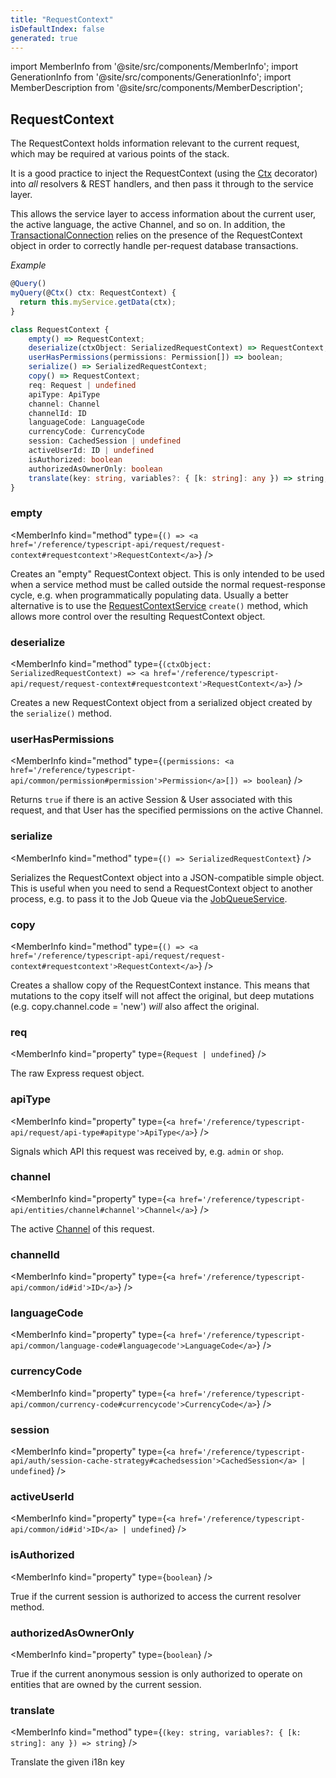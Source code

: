 ```yaml
---
title: "RequestContext"
isDefaultIndex: false
generated: true
---
```

<!-- This file was generated from the Vendure source. Do not modify. Instead, re-run the "docs:build" script -->
import MemberInfo from '@site/src/components/MemberInfo';
import GenerationInfo from '@site/src/components/GenerationInfo';
import MemberDescription from '@site/src/components/MemberDescription';


## RequestContext

<GenerationInfo sourceFile="packages/core/src/api/common/request-context.ts" sourceLine="44" packageName="@vendure/core" />

The RequestContext holds information relevant to the current request, which may be
required at various points of the stack.

It is a good practice to inject the RequestContext (using the <a href='/reference/typescript-api/request/ctx-decorator#ctx'>Ctx</a> decorator) into
_all_ resolvers & REST handlers, and then pass it through to the service layer.

This allows the service layer to access information about the current user, the active language,
the active Channel, and so on. In addition, the <a href='/reference/typescript-api/data-access/transactional-connection#transactionalconnection'>TransactionalConnection</a> relies on the
presence of the RequestContext object in order to correctly handle per-request database transactions.

*Example*

```ts
@Query()
myQuery(@Ctx() ctx: RequestContext) {
  return this.myService.getData(ctx);
}
```

```ts title="Signature"
class RequestContext {
    empty() => RequestContext;
    deserialize(ctxObject: SerializedRequestContext) => RequestContext;
    userHasPermissions(permissions: Permission[]) => boolean;
    serialize() => SerializedRequestContext;
    copy() => RequestContext;
    req: Request | undefined
    apiType: ApiType
    channel: Channel
    channelId: ID
    languageCode: LanguageCode
    currencyCode: CurrencyCode
    session: CachedSession | undefined
    activeUserId: ID | undefined
    isAuthorized: boolean
    authorizedAsOwnerOnly: boolean
    translate(key: string, variables?: { [k: string]: any }) => string;
}
```

<div className="members-wrapper">

### empty

<MemberInfo kind="method" type={`() => <a href='/reference/typescript-api/request/request-context#requestcontext'>RequestContext</a>`}   />

Creates an "empty" RequestContext object. This is only intended to be used
when a service method must be called outside the normal request-response
cycle, e.g. when programmatically populating data. Usually a better alternative
is to use the <a href='/reference/typescript-api/request/request-context-service#requestcontextservice'>RequestContextService</a> `create()` method, which allows more control
over the resulting RequestContext object.
### deserialize

<MemberInfo kind="method" type={`(ctxObject: SerializedRequestContext) => <a href='/reference/typescript-api/request/request-context#requestcontext'>RequestContext</a>`}   />

Creates a new RequestContext object from a serialized object created by the
`serialize()` method.
### userHasPermissions

<MemberInfo kind="method" type={`(permissions: <a href='/reference/typescript-api/common/permission#permission'>Permission</a>[]) => boolean`}   />

Returns `true` if there is an active Session & User associated with this request,
and that User has the specified permissions on the active Channel.
### serialize

<MemberInfo kind="method" type={`() => SerializedRequestContext`}   />

Serializes the RequestContext object into a JSON-compatible simple object.
This is useful when you need to send a RequestContext object to another
process, e.g. to pass it to the Job Queue via the <a href='/reference/typescript-api/job-queue/job-queue-service#jobqueueservice'>JobQueueService</a>.
### copy

<MemberInfo kind="method" type={`() => <a href='/reference/typescript-api/request/request-context#requestcontext'>RequestContext</a>`}   />

Creates a shallow copy of the RequestContext instance. This means that
mutations to the copy itself will not affect the original, but deep mutations
(e.g. copy.channel.code = 'new') *will* also affect the original.
### req

<MemberInfo kind="property" type={`Request | undefined`}   />

The raw Express request object.
### apiType

<MemberInfo kind="property" type={`<a href='/reference/typescript-api/request/api-type#apitype'>ApiType</a>`}   />

Signals which API this request was received by, e.g. `admin` or `shop`.
### channel

<MemberInfo kind="property" type={`<a href='/reference/typescript-api/entities/channel#channel'>Channel</a>`}   />

The active <a href='/reference/typescript-api/entities/channel#channel'>Channel</a> of this request.
### channelId

<MemberInfo kind="property" type={`<a href='/reference/typescript-api/common/id#id'>ID</a>`}   />


### languageCode

<MemberInfo kind="property" type={`<a href='/reference/typescript-api/common/language-code#languagecode'>LanguageCode</a>`}   />


### currencyCode

<MemberInfo kind="property" type={`<a href='/reference/typescript-api/common/currency-code#currencycode'>CurrencyCode</a>`}   />


### session

<MemberInfo kind="property" type={`<a href='/reference/typescript-api/auth/session-cache-strategy#cachedsession'>CachedSession</a> | undefined`}   />


### activeUserId

<MemberInfo kind="property" type={`<a href='/reference/typescript-api/common/id#id'>ID</a> | undefined`}   />


### isAuthorized

<MemberInfo kind="property" type={`boolean`}   />

True if the current session is authorized to access the current resolver method.
### authorizedAsOwnerOnly

<MemberInfo kind="property" type={`boolean`}   />

True if the current anonymous session is only authorized to operate on entities that
are owned by the current session.
### translate

<MemberInfo kind="method" type={`(key: string, variables?: { [k: string]: any }) => string`}   />

Translate the given i18n key


</div>
